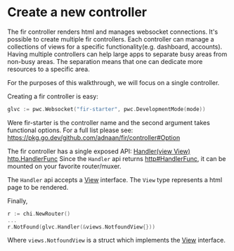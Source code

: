 # Create a new controller

The fir controller renders html and manages websocket connections. It's possible to create multiple fir
controllers. Each controller can manage a collections of views for a specific functionality(e.g. dashboard, accounts).
Having multiple controllers can help large apps to separate busy areas from non-busy areas. The separation means that
one can dedicate more resources to a specific area.

For the purposes of this walkthrough, we will focus on a single controller.

Creating a fir controller is easy:

```go
glvc := pwc.Websocket("fir-starter", pwc.DevelopmentMode(mode))
```

Were fir-starter is the controller name and the second argument takes functional options. For a full list please
see: https://pkg.go.dev/github.com/adnaan/fir/controller#Option

The fir controller has a single exposed API: [Handler(view View) http.HandlerFunc](https://pkg.go.dev/github.com/adnaan/fir/controller#Controller)
Since the `Handler` api returns [http#HandlerFunc](https://pkg.go.dev/net/http#HandlerFunc), it can be mounted on your
favorite router/muxer.

The `Handler` api accepts a [View](https://pkg.go.dev/github.com/adnaan/fir/controller#View) interface. The `View` type
represents a html page to be rendered.

Finally,

```go
r := chi.NewRouter()
...
r.NotFound(glvc.Handler(&views.NotfoundView{}))
```

Where `views.NotfoundView` is a struct which implements the [View](https://pkg.go.dev/github.com/adnaan/fir/controller#View) interface.
